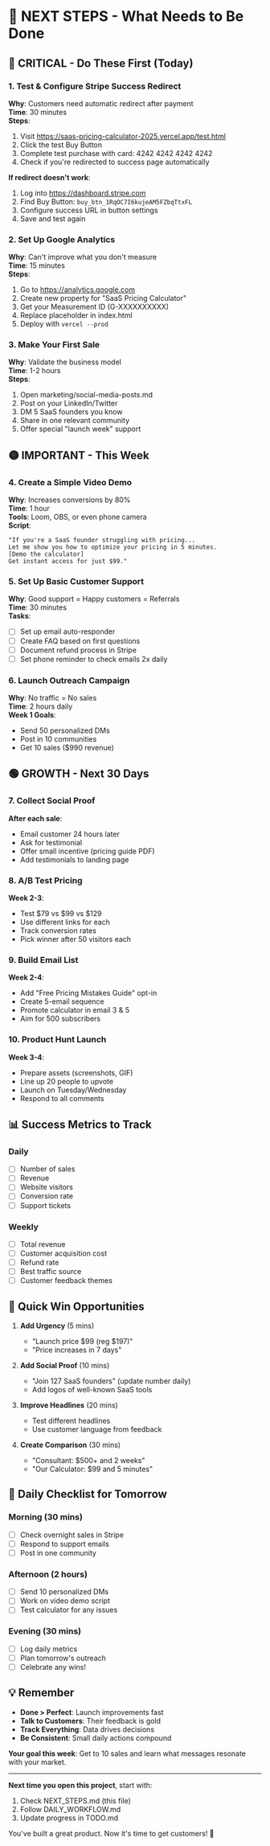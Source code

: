 # 🎯 NEXT STEPS - What Needs to Be Done

## 🔴 CRITICAL - Do These First (Today)

### 1. Test & Configure Stripe Success Redirect
**Why**: Customers need automatic redirect after payment  
**Time**: 30 minutes  
**Steps**:
1. Visit https://saas-pricing-calculator-2025.vercel.app/test.html
2. Click the test Buy Button
3. Complete test purchase with card: 4242 4242 4242 4242
4. Check if you're redirected to success page automatically

**If redirect doesn't work**:
1. Log into https://dashboard.stripe.com
2. Find Buy Button: `buy_btn_1RqOC7I6kujeAM5FZbqTtxFL`
3. Configure success URL in button settings
4. Save and test again

### 2. Set Up Google Analytics
**Why**: Can't improve what you don't measure  
**Time**: 15 minutes  
**Steps**:
1. Go to https://analytics.google.com
2. Create new property for "SaaS Pricing Calculator"
3. Get your Measurement ID (G-XXXXXXXXXX)
4. Replace placeholder in index.html
5. Deploy with `vercel --prod`

### 3. Make Your First Sale
**Why**: Validate the business model  
**Time**: 1-2 hours  
**Steps**:
1. Open marketing/social-media-posts.md
2. Post on your LinkedIn/Twitter
3. DM 5 SaaS founders you know
4. Share in one relevant community
5. Offer special "launch week" support

## 🟡 IMPORTANT - This Week

### 4. Create a Simple Video Demo
**Why**: Increases conversions by 80%  
**Time**: 1 hour  
**Tools**: Loom, OBS, or even phone camera  
**Script**:
```
"If you're a SaaS founder struggling with pricing...
Let me show you how to optimize your pricing in 5 minutes.
[Demo the calculator]
Get instant access for just $99."
```

### 5. Set Up Basic Customer Support
**Why**: Good support = Happy customers = Referrals  
**Time**: 30 minutes  
**Tasks**:
- [ ] Set up email auto-responder
- [ ] Create FAQ based on first questions
- [ ] Document refund process in Stripe
- [ ] Set phone reminder to check emails 2x daily

### 6. Launch Outreach Campaign
**Why**: No traffic = No sales  
**Time**: 2 hours daily  
**Week 1 Goals**:
- Send 50 personalized DMs
- Post in 10 communities  
- Get 10 sales ($990 revenue)

## 🟢 GROWTH - Next 30 Days

### 7. Collect Social Proof
**After each sale**:
- Email customer 24 hours later
- Ask for testimonial
- Offer small incentive (pricing guide PDF)
- Add testimonials to landing page

### 8. A/B Test Pricing
**Week 2-3**:
- Test $79 vs $99 vs $129
- Use different links for each
- Track conversion rates
- Pick winner after 50 visitors each

### 9. Build Email List
**Week 2-4**:
- Add "Free Pricing Mistakes Guide" opt-in
- Create 5-email sequence
- Promote calculator in email 3 & 5
- Aim for 500 subscribers

### 10. Product Hunt Launch
**Week 3-4**:
- Prepare assets (screenshots, GIF)
- Line up 20 people to upvote
- Launch on Tuesday/Wednesday
- Respond to all comments

## 📊 Success Metrics to Track

### Daily
- [ ] Number of sales
- [ ] Revenue
- [ ] Website visitors
- [ ] Conversion rate
- [ ] Support tickets

### Weekly
- [ ] Total revenue
- [ ] Customer acquisition cost
- [ ] Refund rate
- [ ] Best traffic source
- [ ] Customer feedback themes

## 🚀 Quick Win Opportunities

1. **Add Urgency** (5 mins)
   - "Launch price $99 (reg $197)"
   - "Price increases in 7 days"

2. **Add Social Proof** (10 mins)
   - "Join 127 SaaS founders" (update number daily)
   - Add logos of well-known SaaS tools

3. **Improve Headlines** (20 mins)
   - Test different headlines
   - Use customer language from feedback

4. **Create Comparison** (30 mins)
   - "Consultant: $500+ and 2 weeks"
   - "Our Calculator: $99 and 5 minutes"

## 📝 Daily Checklist for Tomorrow

### Morning (30 mins)
- [ ] Check overnight sales in Stripe
- [ ] Respond to support emails
- [ ] Post in one community

### Afternoon (2 hours)
- [ ] Send 10 personalized DMs
- [ ] Work on video demo script
- [ ] Test calculator for any issues

### Evening (30 mins)
- [ ] Log daily metrics
- [ ] Plan tomorrow's outreach
- [ ] Celebrate any wins!

## 💡 Remember

- **Done > Perfect**: Launch improvements fast
- **Talk to Customers**: Their feedback is gold
- **Track Everything**: Data drives decisions
- **Be Consistent**: Small daily actions compound

**Your goal this week**: Get to 10 sales and learn what messages resonate with your market.

---

**Next time you open this project**, start with:
1. Check NEXT_STEPS.md (this file)
2. Follow DAILY_WORKFLOW.md
3. Update progress in TODO.md

You've built a great product. Now it's time to get customers! 🚀